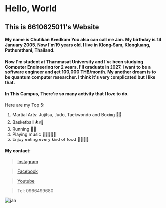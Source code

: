 # **Hello, World**
## This is 6610625011's Website
#### My name is **Chutikan Keedkam** You also can call me **Jan**. My birthday is 14 January 2005. Now I'm 19 years old. I live in Klong-Sam, Klongluang,  Pathumthani, Thailand.
#### Now I'm student at Thammasat University and I've been studying Computer Engineering for 2 years. I'll graduate in 2027. I want to be a software engineer and get 100,000 THB/month. My another dream is to be quantum computer researcher. I think it's very complicated but I like that.  
#### In This Campus, There're so many activity that I love to do.
Here are my Top 5: 
1. Martial Arts: Jujitsu, Judo, Taekwondo and Boxing 🤼🥊
2. Basketball ⛹️‍♀️🏀
3. Running 🏃‍♀️
4. Playing music 🎸🥁🧑‍🎤🎹
5. Enjoy eating every kind of food 🥘🍦🍕🍛

#### My contact:
> [Instagram](https://www.instagram.com/?hl=en)

> [Facebook](https://www.facebook.com/)

> [Youtube](https://youtube.com/@ctkkkii?si=s2EVrQFbMMtxwxNK)

> Tel: 0966499680

![jan](https://github.com/user-attachments/assets/bf2efe7e-b02e-4f80-8dbd-6c54634083bf)

